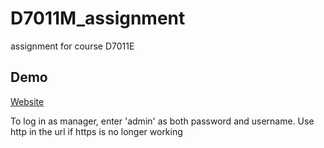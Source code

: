 # D7011M_assignment
assignment for course D7011E

## Demo
[Website](https://www.amd7011m.tk)

To log in as manager, enter 'admin' as both password and username. Use http in the url if https is no longer working
